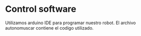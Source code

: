 Control software
====

Utilizamos arduino IDE para programar nuestro robot.
El archivo autonomuscar contiene el codigo utilizado.
